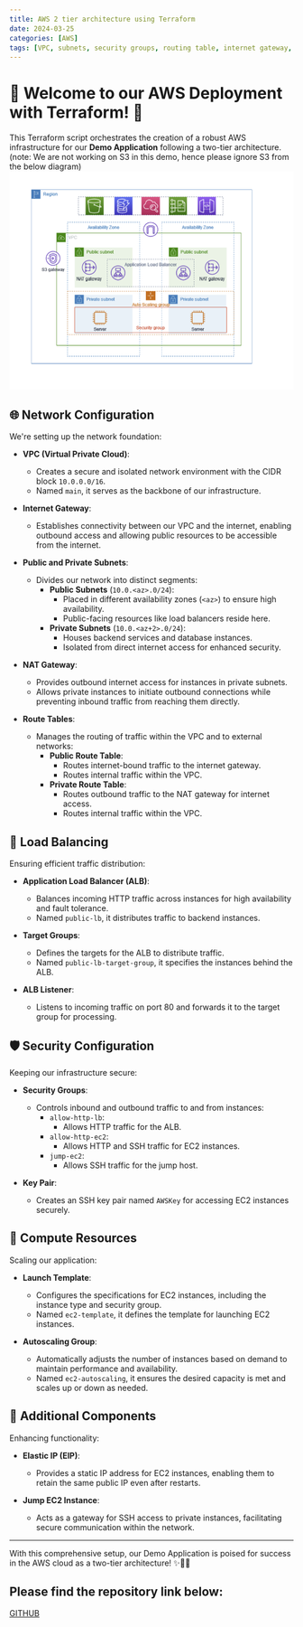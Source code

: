 ```yaml
---
title: AWS 2 tier architecture using Terraform
date: 2024-03-25
categories: [AWS]
tags: [VPC, subnets, security groups, routing table, internet gateway, Terraform]
---
```


# 🚀 Welcome to our AWS Deployment with Terraform! 🌟

This Terraform script orchestrates the creation of a robust AWS infrastructure for our **Demo Application** following a two-tier architecture. (note: We are not working on S3 in this demo, hence please ignore S3 from the below diagram)
![alt text](../assets/images/aws/vpc/tf-2-tier/tf-2-tier-aws.png)
## 🌐 Network Configuration

We're setting up the network foundation:

- **VPC (Virtual Private Cloud)**:
  - Creates a secure and isolated network environment with the CIDR block `10.0.0.0/16`.
  - Named `main`, it serves as the backbone of our infrastructure.
  
- **Internet Gateway**:
  - Establishes connectivity between our VPC and the internet, enabling outbound access and allowing public resources to be accessible from the internet.
  
- **Public and Private Subnets**:
  - Divides our network into distinct segments:
    - **Public Subnets** (`10.0.<az>.0/24`):
      - Placed in different availability zones (`<az>`) to ensure high availability.
      - Public-facing resources like load balancers reside here.
    - **Private Subnets** (`10.0.<az+2>.0/24`):
      - Houses backend services and database instances.
      - Isolated from direct internet access for enhanced security.

- **NAT Gateway**:
  - Provides outbound internet access for instances in private subnets.
  - Allows private instances to initiate outbound connections while preventing inbound traffic from reaching them directly.

- **Route Tables**:
  - Manages the routing of traffic within the VPC and to external networks:
    - **Public Route Table**:
      - Routes internet-bound traffic to the internet gateway.
      - Routes internal traffic within the VPC.
    - **Private Route Table**:
      - Routes outbound traffic to the NAT gateway for internet access.
      - Routes internal traffic within the VPC.

## 🌟 Load Balancing

Ensuring efficient traffic distribution:

- **Application Load Balancer (ALB)**:
  - Balances incoming HTTP traffic across instances for high availability and fault tolerance.
  - Named `public-lb`, it distributes traffic to backend instances.

- **Target Groups**:
  - Defines the targets for the ALB to distribute traffic.
  - Named `public-lb-target-group`, it specifies the instances behind the ALB.

- **ALB Listener**:
  - Listens to incoming traffic on port 80 and forwards it to the target group for processing.

## 🛡️ Security Configuration

Keeping our infrastructure secure:

- **Security Groups**:
  - Controls inbound and outbound traffic to and from instances:
    - `allow-http-lb`:
      - Allows HTTP traffic for the ALB.
    - `allow-http-ec2`:
      - Allows HTTP and SSH traffic for EC2 instances.
    - `jump-ec2`:
      - Allows SSH traffic for the jump host.

- **Key Pair**:
  - Creates an SSH key pair named `AWSKey` for accessing EC2 instances securely.

## 🚀 Compute Resources

Scaling our application:

- **Launch Template**:
  - Configures the specifications for EC2 instances, including the instance type and security group.
  - Named `ec2-template`, it defines the template for launching EC2 instances.

- **Autoscaling Group**:
  - Automatically adjusts the number of instances based on demand to maintain performance and availability.
  - Named `ec2-autoscaling`, it ensures the desired capacity is met and scales up or down as needed.

## 🌟 Additional Components

Enhancing functionality:

- **Elastic IP (EIP)**:
  - Provides a static IP address for EC2 instances, enabling them to retain the same public IP even after restarts.

- **Jump EC2 Instance**:
  - Acts as a gateway for SSH access to private instances, facilitating secure communication within the network.

---

With this comprehensive setup, our Demo Application is poised for success in the AWS cloud as a two-tier architecture! ✨🌟💫

## Please find the repository link below:
[GITHUB](https://github.com/erom-teknas/two-tier-aws-terraform)